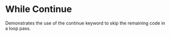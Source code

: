 # While Continue

Demonstrates the use of the continue keyword to skip the remaining code in a
loop pass.
